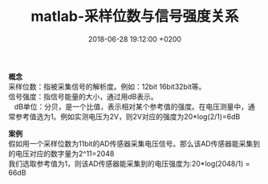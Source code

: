 ﻿---
layout: post
title:  "matlab-采样位数与信号强度关系"
date:   2018-06-28 19:12:00 +0200
categories: Matlab
---

**概念**  
采样位数：指被采集信号的解析度。例如：12bit 16bit32bit等。  
信号强度：指信号能量的大小，通过用dB表示。  
&nbsp;&nbsp;&nbsp;dB单位：分贝，是一个比值，表示相对某个参考值的强度。在电压测量中，通常参考值选为1。例如实测电压为2V，则2V对应的强度为20*log(2/1)=6dB

**案例**   
假如用一个采样位数为11bit的AD传感器采集电压信号。那么该AD传感器能采集到的电压对应的数字量为2^11=2048  
我们选取参考值为1，则该AD传感器能采集到的电压强度为:20*log(2048/1) = 66dB  
